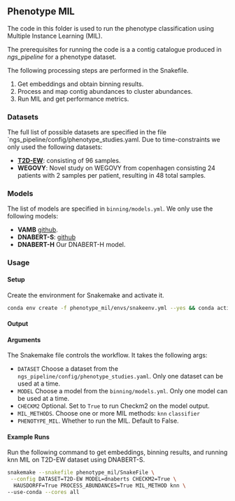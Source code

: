 ## Phenotype MIL

The code in this folder is used to run the phenotype classification using Multiple Instance Learning (MIL).

The prerequisites for running the code is a a contig catalogue produced in *ngs_pipeline* for a phenotype dataset.

The following processing steps are performed in the Snakefile.

1. Get embeddings and obtain binning results.
2. Process and map contig abundances to cluster abundances.
3. Run MIL and get performance metrics. 


### Datasets 


The full list of possible datasets are specified in the file `ngs_pipeline/config/phenotype_studies.yaml. Due to time-constraints we only used the following datasets:

* [**T2D-EW**](https://pubmed.ncbi.nlm.nih.gov/23719380/): consisting of 96 samples.
* **WEGOVY**: Novel study on WEGOVY from copenhagen consisting 24 patients with 2 samples per patient, resulting in 48 total samples.  

### Models

The list of models are specified in `binning/models.yml`. We only use the following models:

* **VAMB** [github](https://github.com/RasmussenLab/vamb).
* **DNABERT-S**: [github](https://github.com/MAGICS-LAB/DNABERT_S)
* **DNABERT-H** Our DNABERT-H model.



### Usage

#### Setup

Create the environment for Snakemake and activate it.
```bash
conda env create -f phenotype_mil/envs/snakeenv.yml --yes && conda activate snakeenv
```

#### Output



#### Arguments

The Snakemake file controls the workflow. It takes the following args:

* `DATASET` Choose a dataset from the `ngs_pipeline/config/phenotype_studies.yaml`. Only one dataset can be used at a time.
* `MODEL` Choose a model from the `binning/models.yml`. Only one model can be used at a time.
* `CHECKM2` Optional. Set to `True` to run Checkm2 on the model output.
* `MIL_METHODS`. Choose one or more MIL methods: ``knn`` ``classifier``
* `PHENOTYPE_MIL`. Whether to run the MIL. Default to False.



#### Example Runs

Run the following command to get embeddings, binning results, and running knn MIL on T2D-EW dataset using DNABERT-S.


```bash
snakemake --snakefile phenotype_mil/SnakeFile \
 --config DATASET=T2D-EW MODEL=dnaberts CHECKM2=True \
  HAUSDORFF=True PROCESS_ABUNDANCES=True MIL_METHOD knn \
--use-conda --cores all 
```










